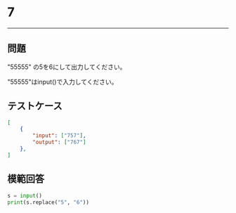# 7

---
## 問題

"55555" の5を6にして出力してください。

"55555"はinput()で入力してください。
## テストケース

```json
[
	{
		"input": ["757"],
		"output": ["767"]
  	},
]
```

## 模範回答
```python
s = input()
print(s.replace("5", "6"))
```